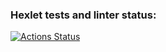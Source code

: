 ### Hexlet tests and linter status:
[![Actions Status](https://github.com/j0hnnyweb/python-project-49/actions/workflows/hexlet-check.yml/badge.svg)](https://github.com/j0hnnyweb/python-project-49/actions)